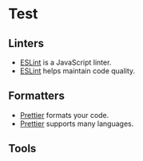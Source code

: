 # Test

## Linters

- [ESLint](https://eslint.org) is a JavaScript linter.
- [ESLint](https://eslint.org) helps maintain code quality.

## Formatters

- [Prettier](https://prettier.io) formats your code.
- [Prettier](https://prettier.io) supports many languages.
## Tools